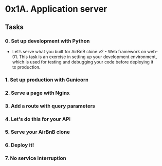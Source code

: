# 0x1A. Application server

## Tasks
### 0. Set up development with Python
- Let’s serve what you built for AirBnB clone v2 - Web framework on web-01. This task is an exercise in setting up your development environment, which is used for testing and debugging your code before deploying it to production.

### 1. Set up production with Gunicorn

### 2. Serve a page with Nginx

### 3. Add a route with query parameters

### 4. Let's do this for your API

### 5. Serve your AirBnB clone

### 6. Deploy it!

### 7. No service interruption
